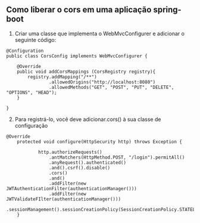 ## Como liberar o cors em uma aplicação spring-boot


1) Criar uma classe que implementa o WebMvcConfigurer e adicionar o seguinte código:

```
@Configuration
public class CorsConfig implements WebMvcConfigurer {

    @Override
    public void addCorsMappings (CorsRegistry registry){
        registry.addMapping("/**")
                .allowedOrigins("http://localhost:8080")
                .allowedMethods("GET", "POST", "PUT", "DELETE", "OPTIONS", "HEAD");
    }
    
}
```

2) Para registrá-lo, você deve adicionar.cors() à sua classe de configuração
```
@Override
    protected void configure(HttpSecurity http) throws Exception {

            http.authorizeRequests()
                .antMatchers(HttpMethod.POST, "/login").permitAll()
                .anyRequest().authenticated()
                .and().csrf().disable()
                .cors()
                .and()
                .addFilter(new JWTAuthenticationFilter(authenticationManager()))
                .addFilter(new JWTValidateFIlter(authenticationManager()))
                .sessionManagement().sessionCreationPolicy(SessionCreationPolicy.STATELESS);
    }
 ```
